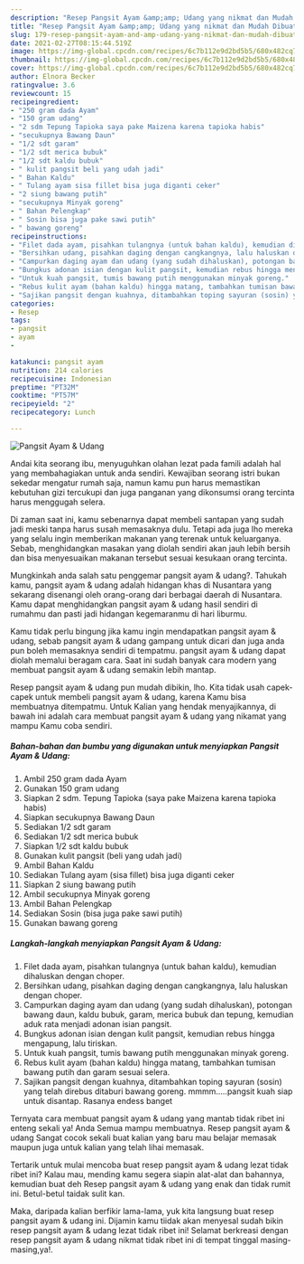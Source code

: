 ```yaml
---
description: "Resep Pangsit Ayam &amp;amp; Udang yang nikmat dan Mudah Dibuat"
title: "Resep Pangsit Ayam &amp;amp; Udang yang nikmat dan Mudah Dibuat"
slug: 179-resep-pangsit-ayam-and-amp-udang-yang-nikmat-dan-mudah-dibuat
date: 2021-02-27T08:15:44.519Z
image: https://img-global.cpcdn.com/recipes/6c7b112e9d2bd5b5/680x482cq70/pangsit-ayam-udang-foto-resep-utama.jpg
thumbnail: https://img-global.cpcdn.com/recipes/6c7b112e9d2bd5b5/680x482cq70/pangsit-ayam-udang-foto-resep-utama.jpg
cover: https://img-global.cpcdn.com/recipes/6c7b112e9d2bd5b5/680x482cq70/pangsit-ayam-udang-foto-resep-utama.jpg
author: Elnora Becker
ratingvalue: 3.6
reviewcount: 15
recipeingredient:
- "250 gram dada Ayam"
- "150 gram udang"
- "2 sdm Tepung Tapioka saya pake Maizena karena tapioka habis"
- "secukupnya Bawang Daun"
- "1/2 sdt garam"
- "1/2 sdt merica bubuk"
- "1/2 sdt kaldu bubuk"
- " kulit pangsit beli yang udah jadi"
- " Bahan Kaldu"
- " Tulang ayam sisa fillet bisa juga diganti ceker"
- "2 siung bawang putih"
- "secukupnya Minyak goreng"
- " Bahan Pelengkap"
- " Sosin bisa juga pake sawi putih"
- " bawang goreng"
recipeinstructions:
- "Filet dada ayam, pisahkan tulangnya (untuk bahan kaldu), kemudian dihaluskan dengan choper."
- "Bersihkan udang, pisahkan daging dengan cangkangnya, lalu haluskan dengan choper."
- "Campurkan daging ayam dan udang (yang sudah dihaluskan), potongan bawang daun, kaldu bubuk, garam, merica bubuk dan tepung, kemudian aduk rata menjadi adonan isian pangsit."
- "Bungkus adonan isian dengan kulit pangsit, kemudian rebus hingga mengapung, lalu tiriskan."
- "Untuk kuah pangsit, tumis bawang putih menggunakan minyak goreng."
- "Rebus kulit ayam (bahan kaldu) hingga matang, tambahkan tumisan bawang putih dan garam sesuai selera."
- "Sajikan pangsit dengan kuahnya, ditambahkan toping sayuran (sosin) yang telah direbus ditaburi bawang goreng. mmmm.....pangsit kuah siap untuk disantap. Rasanya endess banget"
categories:
- Resep
tags:
- pangsit
- ayam
- 

katakunci: pangsit ayam  
nutrition: 214 calories
recipecuisine: Indonesian
preptime: "PT32M"
cooktime: "PT57M"
recipeyield: "2"
recipecategory: Lunch

---
```



![Pangsit Ayam &amp; Udang](https://img-global.cpcdn.com/recipes/6c7b112e9d2bd5b5/680x482cq70/pangsit-ayam-udang-foto-resep-utama.jpg)

Andai kita seorang ibu, menyuguhkan olahan lezat pada famili adalah hal yang membahagiakan untuk anda sendiri. Kewajiban seorang istri bukan sekedar mengatur rumah saja, namun kamu pun harus memastikan kebutuhan gizi tercukupi dan juga panganan yang dikonsumsi orang tercinta harus menggugah selera.

Di zaman  saat ini, kamu sebenarnya dapat membeli santapan yang sudah jadi meski tanpa harus susah memasaknya dulu. Tetapi ada juga lho mereka yang selalu ingin memberikan makanan yang terenak untuk keluarganya. Sebab, menghidangkan masakan yang diolah sendiri akan jauh lebih bersih dan bisa menyesuaikan makanan tersebut sesuai kesukaan orang tercinta. 



Mungkinkah anda salah satu penggemar pangsit ayam &amp; udang?. Tahukah kamu, pangsit ayam &amp; udang adalah hidangan khas di Nusantara yang sekarang disenangi oleh orang-orang dari berbagai daerah di Nusantara. Kamu dapat menghidangkan pangsit ayam &amp; udang hasil sendiri di rumahmu dan pasti jadi hidangan kegemaranmu di hari liburmu.

Kamu tidak perlu bingung jika kamu ingin mendapatkan pangsit ayam &amp; udang, sebab pangsit ayam &amp; udang gampang untuk dicari dan juga anda pun boleh memasaknya sendiri di tempatmu. pangsit ayam &amp; udang dapat diolah memalui beragam cara. Saat ini sudah banyak cara modern yang membuat pangsit ayam &amp; udang semakin lebih mantap.

Resep pangsit ayam &amp; udang pun mudah dibikin, lho. Kita tidak usah capek-capek untuk membeli pangsit ayam &amp; udang, karena Kamu bisa membuatnya ditempatmu. Untuk Kalian yang hendak menyajikannya, di bawah ini adalah cara membuat pangsit ayam &amp; udang yang nikamat yang mampu Kamu coba sendiri.

<!--inarticleads1-->

##### Bahan-bahan dan bumbu yang digunakan untuk menyiapkan Pangsit Ayam &amp; Udang:

1. Ambil 250 gram dada Ayam
1. Gunakan 150 gram udang
1. Siapkan 2 sdm. Tepung Tapioka (saya pake Maizena karena tapioka habis)
1. Siapkan secukupnya Bawang Daun
1. Sediakan 1/2 sdt garam
1. Sediakan 1/2 sdt merica bubuk
1. Siapkan 1/2 sdt kaldu bubuk
1. Gunakan  kulit pangsit (beli yang udah jadi)
1. Ambil  Bahan Kaldu
1. Sediakan  Tulang ayam (sisa fillet) bisa juga diganti ceker
1. Siapkan 2 siung bawang putih
1. Ambil secukupnya Minyak goreng
1. Ambil  Bahan Pelengkap
1. Sediakan  Sosin (bisa juga pake sawi putih)
1. Gunakan  bawang goreng




<!--inarticleads2-->

##### Langkah-langkah menyiapkan Pangsit Ayam &amp; Udang:

1. Filet dada ayam, pisahkan tulangnya (untuk bahan kaldu), kemudian dihaluskan dengan choper.
1. Bersihkan udang, pisahkan daging dengan cangkangnya, lalu haluskan dengan choper.
1. Campurkan daging ayam dan udang (yang sudah dihaluskan), potongan bawang daun, kaldu bubuk, garam, merica bubuk dan tepung, kemudian aduk rata menjadi adonan isian pangsit.
1. Bungkus adonan isian dengan kulit pangsit, kemudian rebus hingga mengapung, lalu tiriskan.
1. Untuk kuah pangsit, tumis bawang putih menggunakan minyak goreng.
1. Rebus kulit ayam (bahan kaldu) hingga matang, tambahkan tumisan bawang putih dan garam sesuai selera.
1. Sajikan pangsit dengan kuahnya, ditambahkan toping sayuran (sosin) yang telah direbus ditaburi bawang goreng. mmmm.....pangsit kuah siap untuk disantap. Rasanya endess banget




Ternyata cara membuat pangsit ayam &amp; udang yang mantab tidak ribet ini enteng sekali ya! Anda Semua mampu membuatnya. Resep pangsit ayam &amp; udang Sangat cocok sekali buat kalian yang baru mau belajar memasak maupun juga untuk kalian yang telah lihai memasak.

Tertarik untuk mulai mencoba buat resep pangsit ayam &amp; udang lezat tidak ribet ini? Kalau mau, mending kamu segera siapin alat-alat dan bahannya, kemudian buat deh Resep pangsit ayam &amp; udang yang enak dan tidak rumit ini. Betul-betul taidak sulit kan. 

Maka, daripada kalian berfikir lama-lama, yuk kita langsung buat resep pangsit ayam &amp; udang ini. Dijamin kamu tiidak akan menyesal sudah bikin resep pangsit ayam &amp; udang lezat tidak ribet ini! Selamat berkreasi dengan resep pangsit ayam &amp; udang nikmat tidak ribet ini di tempat tinggal masing-masing,ya!.

